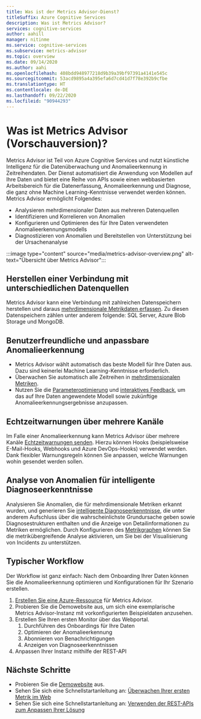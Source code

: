 ```yaml
---
title: Was ist der Metrics Advisor-Dienst?
titleSuffix: Azure Cognitive Services
description: Was ist Metrics Advisor?
services: cognitive-services
author: aahill
manager: nitinme
ms.service: cognitive-services
ms.subservice: metrics-advisor
ms.topic: overview
ms.date: 09/14/2020
ms.author: aahi
ms.openlocfilehash: 408bdd948977218d9b39a39bf97391a4141e545c
ms.sourcegitcommit: 53acd9895a4a395efa6d7cd41d7f78e392b9cfbe
ms.translationtype: HT
ms.contentlocale: de-DE
ms.lasthandoff: 09/22/2020
ms.locfileid: "90944293"
---
```

# <a name="what-is-metrics-advisor-preview"></a>Was ist Metrics Advisor (Vorschauversion)? 

Metrics Advisor ist Teil von Azure Cognitive Services und nutzt künstliche Intelligenz für die Datenüberwachung und Anomalieerkennung in Zeitreihendaten. Der Dienst automatisiert die Anwendung von Modellen auf Ihre Daten und bietet eine Reihe von APIs sowie einen webbasierten Arbeitsbereich für die Datenerfassung, Anomalieerkennung und Diagnose, die ganz ohne Machine Learning-Kenntnisse verwendet werden können. Metrics Advisor ermöglicht Folgendes:

* Analysieren mehrdimensionaler Daten aus mehreren Datenquellen 
* Identifizieren und Korrelieren von Anomalien
* Konfigurieren und Optimieren des für Ihre Daten verwendeten Anomalieerkennungsmodells
* Diagnostizieren von Anomalien und Bereitstellen von Unterstützung bei der Ursachenanalyse 

:::image type="content" source="media/metrics-advisor-overview.png" alt-text="Übersicht über Metrics Advisor":::

## <a name="connect-to-a-variety-of-data-sources"></a>Herstellen einer Verbindung mit unterschiedlichen Datenquellen

Metrics Advisor kann eine Verbindung mit zahlreichen Datenspeichern herstellen und daraus [mehrdimensionale Metrikdaten erfassen](how-tos/onboard-your-data.md). Zu diesen Datenspeichern zählen unter anderem folgende: SQL Server, Azure Blob Storage und MongoDB. 

## <a name="easy-to-use-and-customizable-anomaly-detection"></a>Benutzerfreundliche und anpassbare Anomalieerkennung

* Metrics Advisor wählt automatisch das beste Modell für Ihre Daten aus. Dazu sind keinerlei Machine Learning-Kenntnisse erforderlich. 
* Überwachen Sie automatisch alle Zeitreihen in [mehrdimensionalen Metriken](glossary.md#multi-dimensional-metric).
* Nutzen Sie die [Parameteroptimierung](how-tos/configure-metrics.md) und [interaktives Feedback](how-tos/anomaly-feedback.md), um das auf Ihre Daten angewendete Modell sowie zukünftige Anomalieerkennungsergebnisse anzupassen.


## <a name="real-time-alerts-through-multiple-channels"></a>Echtzeitwarnungen über mehrere Kanäle

Im Falle einer Anomalieerkennung kann Metrics Advisor über mehrere Kanäle [Echtzeitwarnungen senden](how-tos/alerts.md). Hierzu können Hooks (beispielsweise E-Mail-Hooks, Webhooks und Azure DevOps-Hooks) verwendet werden. Dank flexibler Warnungsregeln können Sie anpassen, welche Warnungen wohin gesendet werden sollen.

## <a name="smart-diagnostic-insights-by-analyzing-anomalies"></a>Analyse von Anomalien für intelligente Diagnoseerkenntnisse

Analysieren Sie Anomalien, die für mehrdimensionale Metriken erkannt wurden, und generieren Sie [intelligente Diagnoseerkenntnisse](how-tos/diagnose-incident.md), die unter anderem Aufschluss über die wahrscheinlichste Grundursache geben sowie Diagnosestrukturen enthalten und die Anzeige von Detailinformationen zu Metriken ermöglichen. Durch Konfigurieren des [Metrikgraphen](how-tos/metrics-graph.md) können Sie die metrikübergreifende Analyse aktivieren, um Sie bei der Visualisierung von Incidents zu unterstützen.


## <a name="typical-workflow"></a>Typischer Workflow

Der Workflow ist ganz einfach: Nach dem Onboarding Ihrer Daten können Sie die Anomalieerkennung optimieren und Konfigurationen für Ihr Szenario erstellen.

1. [Erstellen Sie eine Azure-Ressource](../cognitive-services-apis-create-account.md) für Metrics Advisor. 
2. Probieren Sie die Demowebsite aus, um sich eine exemplarische Metrics Advisor-Instanz mit vorkonfigurierten Beispieldaten anzusehen. 
3. Erstellen Sie Ihren ersten Monitor über das Webportal.
    1. Durchführen des Onboardings für Ihre Daten
    2. Optimieren der Anomalieerkennung
    3. Abonnieren von Benachrichtigungen
    4. Anzeigen von Diagnoseerkenntnissen
1. Anpassen Ihrer Instanz mithilfe der REST-API

## <a name="next-steps"></a>Nächste Schritte

* Probieren Sie die [Demowebsite](quickstarts/explore-demo.md) aus.
* Sehen Sie sich eine Schnellstartanleitung an: [Überwachen Ihrer ersten Metrik im Web](quickstarts/web-portal.md)
* Sehen Sie sich eine Schnellstartanleitung an: [Verwenden der REST-APIs zum Anpassen Ihrer Lösung](quickstarts/rest-api.md)
